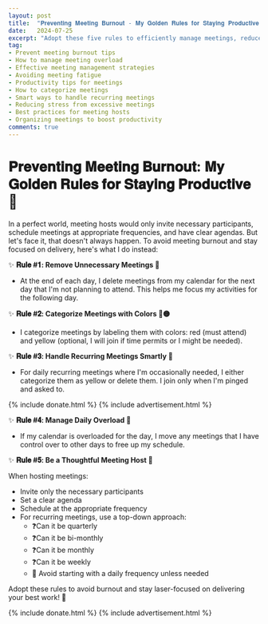 ```yaml
---
layout: post
title:  "𝐏𝐫𝐞𝐯𝐞𝐧𝐭𝐢𝐧𝐠 𝐌𝐞𝐞𝐭𝐢𝐧𝐠 𝐁𝐮𝐫𝐧𝐨𝐮𝐭 - 𝐌𝐲 𝐆𝐨𝐥𝐝𝐞𝐧 𝐑𝐮𝐥𝐞𝐬 𝐟𝐨𝐫 𝐒𝐭𝐚𝐲𝐢𝐧𝐠 𝐏𝐫𝐨𝐝𝐮𝐜𝐭𝐢𝐯𝐞"
date:   2024-07-25
excerpt: "Adopt these five rules to efficiently manage meetings, reduce burnout, and enhance productivity."
tag:
- Prevent meeting burnout tips
- How to manage meeting overload
- Effective meeting management strategies
- Avoiding meeting fatigue
- Productivity tips for meetings
- How to categorize meetings
- Smart ways to handle recurring meetings
- Reducing stress from excessive meetings
- Best practices for meeting hosts
- Organizing meetings to boost productivity
comments: true
---
```


# 𝐏𝐫𝐞𝐯𝐞𝐧𝐭𝐢𝐧𝐠 𝐌𝐞𝐞𝐭𝐢𝐧𝐠 𝐁𝐮𝐫𝐧𝐨𝐮𝐭: 𝐌𝐲 𝐆𝐨𝐥𝐝𝐞𝐧 𝐑𝐮𝐥𝐞𝐬 𝐟𝐨𝐫 𝐒𝐭𝐚𝐲𝐢𝐧𝐠 𝐏𝐫𝐨𝐝𝐮𝐜𝐭𝐢𝐯𝐞 🌟

In a perfect world, meeting hosts would only invite necessary participants, schedule meetings at appropriate frequencies, and have clear agendas. But let's face it, that doesn't always happen. To avoid meeting burnout and stay focused on delivery, here's what I do instead:

✨ **𝐑𝐮𝐥𝐞 #𝟏: Remove Unnecessary Meetings 🚫**

- At the end of each day, I delete meetings from my calendar for the next day that I'm not planning to attend. This helps me focus my activities for the following day.

✨ **𝐑𝐮𝐥𝐞 #𝟐: Categorize Meetings with Colors 🔴🟡**

- I categorize meetings by labeling them with colors: red (must attend) and yellow (optional, I will join if time permits or I might be needed).

✨ **𝐑𝐮𝐥𝐞 #𝟑: Handle Recurring Meetings Smartly 🔄**

- For daily recurring meetings where I'm occasionally needed, I either categorize them as yellow or delete them. I join only when I'm pinged and asked to.

{% include donate.html %}
{% include advertisement.html %}

✨ **𝐑𝐮𝐥𝐞 #𝟒: Manage Daily Overload 📅**

- If my calendar is overloaded for the day, I move any meetings that I have control over to other days to free up my schedule.

✨ **𝐑𝐮𝐥𝐞 #𝟓: Be a Thoughtful Meeting Host 🧠**

When hosting meetings:

- Invite only the necessary participants
- Set a clear agenda
- Schedule at the appropriate frequency
- For recurring meetings, use a top-down approach:
  - ❓Can it be quarterly
  - ❓Can it be bi-monthly
  - ❓Can it be monthly
  - ❓Can it be weekly
  - 🚫 Avoid starting with a daily frequency unless needed

Adopt these rules to avoid burnout and stay laser-focused on delivering your best work! 💪

{% include donate.html %}
{% include advertisement.html %}
